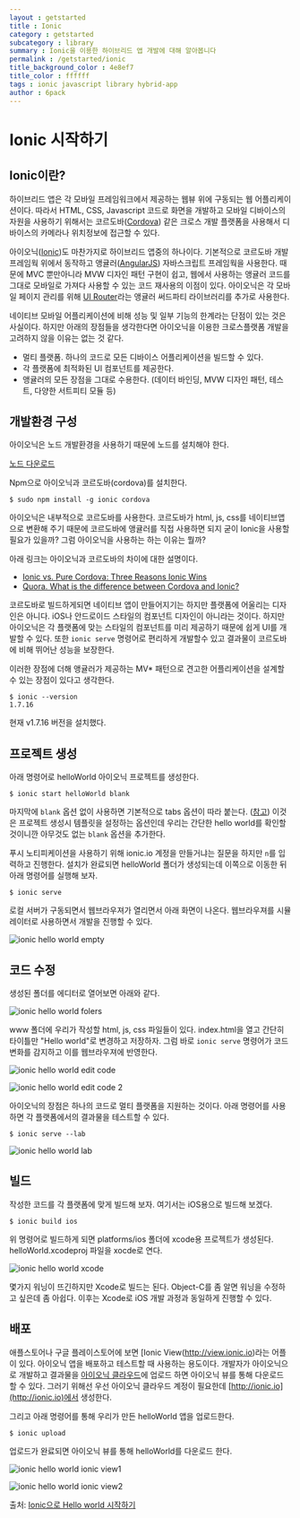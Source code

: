 ```yaml
---
layout : getstarted
title : Ionic
category : getstarted
subcategory : library
summary : Ionic을 이용한 하이브리드 앱 개발에 대해 알아봅니다 
permalink : /getstarted/ionic
title_background_color : 4e8ef7
title_color : ffffff
tags : ionic javascript library hybrid-app
author : 6pack
---
```


# Ionic 시작하기

## Ionic이란?

하이브리드 앱은 각 모바일 프레임워크에서 제공하는 웹뷰 위에 구동되는 웹 어플리케이션이다. 따라서 HTML, CSS, Javascript 코드로 화면을 개발하고 모바일 디바이스의 자원을 사용하기 위해서는 코르도바([Cordova](https://cordova.apache.org)) 같은 크로스 개발 플랫폼을 사용해서 디바이스의 카메라나 위치정보에 접근할 수 있다.

아이오닉([Ionic](http://ionicframework.com))도 마찬가지로 하이브리드 앱중의 하나이다. 기본적으로 코르도바 개발 프레임웍 위에서 동작하고 앵귤러([AngularJS](https://angularjs.org)) 자바스크립트 프레임웍을 사용한다. 때문에 MVC 뿐만아니라 MVW 디자인 패턴 구현이 쉽고, 웹에서 사용하는 앵귤러 코드를 그대로 모바일로 가져다 사용할 수 있는 코드 재사용의 이점이 있다. 아이오닉은 각 모바일 페이지 관리를 위해 [UI Router](https://angular-ui.github.io/ui-router/site/)라는 앵귤러 써드파티 라이브러리를 추가로 사용한다.

네이티브 모바일 어플리케이션에 비해 성능 및 일부 기능의 한계라는 단점이 있는 것은 사실이다. 하지만 아래의 장점들을 생각한다면 아이오닉을 이용한 크로스플랫폼 개발을 고려하지 않을 이유는 없는 것 같다.

* 멀티 플랫폼. 하나의 코드로 모든 디바이스 어플리케이션을 빌드할 수 있다.
* 각 플랫폼에 최적화된 UI 컴포넌트를 제공한다.
* 앵귤러의 모든 장점을 그대로 수용한다. (데이터 바인딩, MVW 디자인 패턴, 테스트, 다양한 서트피티 모듈 등)


## 개발환경 구성

아이오닉은 노드 개발환경을 사용하기 때문에 노드를 설치해야 한다.

[노드 다운로드](https://nodejs.org/en/)


Npm으로 아이오닉과 코르도바(cordova)를 설치한다.

```
$ sudo npm install -g ionic cordova
```

아이오닉은 내부적으로 코르도바를 사용한다.
코르도바가 html, js, css를 네이티브앱으로 변환해 주기 때문에 코르도바에 앵귤러를 직접 사용하면 되지 굳이 Ionic을 사용할 필요가 있을까?
그럼 아이오닉을 사용하는 하는 이유는 뭘까?

아래 링크는 아이오닉과 코르도바의 차이에 대한 설명이다.

* [Ionic vs. Pure Cordova: Three Reasons Ionic Wins](http://www.noupe.com/development/ionic-vs-pure-cordova-97503.html)
* [Quora. What is the difference between Cordova and Ionic?](https://www.quora.com/What-is-the-difference-between-Cordova-and-Ionic)

코르도바로 빌드하게되면 네이티브 앱이 만들어지기는 하지만 플랫폼에 어울리는 디자인은 아니다.
iOS나 안드로이드 스타일의 컴포넌트 디자인이 아니라는 것이다.
하지만 아이오닉은 각 플랫폼에 맞는 스타일의 컴포넌트를 미리 제공하기 때문에 쉽게 UI를 개발할 수 있다.
또한 `ionic serve` 명령어로 편리하게 개발할수 있고 결과물이 코르도바에 비해 뛰어난 성능을 보장한다.

이러한 장점에 더해 앵귤러가 제공하는 MV* 패턴으로 견고한 어플리케이션을 설계할 수 있는 장점이 있다고 생각한다.

```
$ ionic --version
1.7.16
```

현재 v1.7.16 버전을 설치했다.


## 프로젝트 생성

아래 명령어로 helloWorld 아이오닉 프로젝트를 생성한다.

```
$ ionic start helloWorld blank
```

마지막에 `blank` 옵션 없이 사용하면 기본적으로 tabs 옵션이 따라 붙는다. ([참고](http://ionicframework.com/docs/cli/start.html))
이것은 프로젝트 생성시 템플릿을 설정하는 옵션인데 우리는 간단한 hello world를 확인할 것이니깐 아무것도 없는 `blank` 옵션을 추가한다.

푸시 노티피케이션을 사용하기 위해 ionic.io 계정을 만들거냐는 질문을 하지만 `n`를 입력하고 진행한다.
설치가 완료되면 helloWorld 폴더가 생성되는데 이쪽으로 이동한 뒤 아래 명령어를 실행해 보자.

```
$ ionic serve
```

로컬 서버가 구동되면서 웹브라우져가 열리면서 아래 화면이 나온다.
웹브라우져를 시뮬레이터로 사용하면서 개발을 진행할 수 있다.

![ionic hello world empty](imgs/ionic-hello-world-empty.png)

## 코드 수정

생성된 폴더를 에디터로 열어보면 아래와 같다.

![ionic hello world folers](imgs/ionic-hello-world-folders.png)

www 폴더에 우리가 작성할 html, js, css 파일들이 있다.
index.html을 열고 간단히 타이틀만 "Hello world"로 변경하고 저장하자.
그럼 바로 `ionic serve` 명령어가 코드 변화를 감지하고 이를 웹브라우져에 반영한다.

![ionic hello world edit code](imgs/ionic-hello-world-edit.png)

![ionic hello world edit code 2](imgs/ionic-hello-world-edit2.png)


아이오닉의 장점은 하나의 코드로 멀티 플랫폼을 지원하는 것이다.
아래 명령어를 사용하면 각 플랫폼에서의 결과물을 테스트할 수 있다.

```
$ ionic serve --lab
```

![ionic hello world lab](imgs/ionic-hello-world-lab.png)


## 빌드

작성한 코드를 각 플랫폼에 맞게 빌드해 보자.
여기서는 iOS용으로 빌드해 보겠다.

```
$ ionic build ios
```

위 명령어로 빌드하게 되면 platforms/ios 폴더에 xcode용 프로젝트가 생성된다.
helloWorld.xcodeproj 파일을 xocde로 연다.

![ionic hello world xcode](imgs/ionic-hello-world-xcode.png)

몇가지 워닝이 뜨긴하지만 Xcode로 빌드는 된다.
Object-C를 좀 알면 워닝을 수정하고 싶은데 좀 아쉽다.
이후는 Xcode로 iOS 개발 과정과 동일하게 진행할 수 있다.


## 배포

애플스토어나 구글 플레이스토어에 보면 [Ionic View(http://view.ionic.io)라는 어플이 있다.
아이오닉 앱을 배포하고 테스트할 때 사용하는 용도이다.
개발자가 아이오닉으로 개발하고 결과물을 [아이오닉 클라우드](http://ionic.io)에 업로드 하면 아이오닉 뷰를 통해 다운로드 할 수 있다.
그러기 위해선 우선 아이오닉 클라우드 계정이 필요한데 [http://ionic.io](http://ionic.io)에서 생성한다.

그리고 아래 명령어를 통해 우리가 만든 helloWorld 앱을 업로드한다.

```
$ ionic upload
```

업로드가 완료되면 아이오닉 뷰를 통해 helloWorld를 다운로드 한다.

![ionic hello world ionic view1](imgs/ionic-hello-world-ionic-view1.PNG)

![ionic hello world ionic view2](imgs/ionic-hello-world-ionic-view2.PNG)


출처: [Ionic으로 Hello world 시작하기](http://blog.jeonghwan.net/2016/08/03/ionic-hello-world.html)
